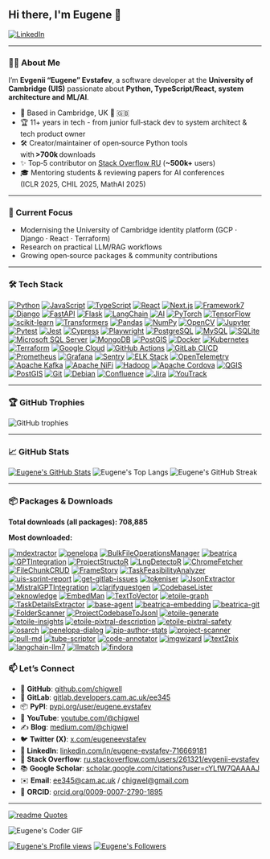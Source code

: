 ## Hi there, I'm Eugene 👋

[![LinkedIn](https://img.shields.io/badge/LinkedIn-blue?style=flat-square)](https://www.linkedin.com/in/eugene-evstafev-716669181/)

---

### 👨‍💻 About Me

I’m **Evgenii “Eugene” Evstafev**, a software developer at the **University of Cambridge (UIS)** passionate about **Python, TypeScript/React, system architecture and ML/AI**.

* 📍 Based in Cambridge, UK 🏴󠁧󠁢󠁥󠁮󠁧󠁿 🇬🇧
* 🏆 11+ years in tech - from junior full‑stack dev to system architect & tech product owner
* 🛠️ Creator/maintainer of open‑source Python tools with **>700k** downloads
* ✨ Top‑5 contributor on [Stack Overflow RU](https://stackexchange.com/leagues/609/quarter/ru-stackoverflow/2025-04-01/261321#261321) (**\~500k+** users)
* 🎓 Mentoring students & reviewing papers for AI conferences (ICLR 2025, CHIL 2025, MathAI 2025)

---

### 🚀 Current Focus

* Modernising the University of Cambridge identity platform (GCP · Django · React · Terraform)
* Research on practical LLM/RAG workflows
* Growing open‑source packages & community contributions

---

### 🛠️ Tech Stack

[![Python](https://img.shields.io/badge/Python-3776AB?style=for-the-badge&logo=python&logoColor=white)](https://www.python.org)
[![JavaScript](https://img.shields.io/badge/JavaScript-F7DF1E?style=for-the-badge&logo=javascript&logoColor=black)](https://developer.mozilla.org/en-US/docs/Web/JavaScript)
[![TypeScript](https://img.shields.io/badge/TypeScript-007ACC?style=for-the-badge&logo=typescript&logoColor=white)](https://www.typescriptlang.org)
[![React](https://img.shields.io/badge/React-20232A?style=for-the-badge&logo=react&logoColor=61DAFB)](https://react.dev)
[![Next.js](https://img.shields.io/badge/Next.js-000000?style=for-the-badge&logo=nextdotjs&logoColor=white)](https://nextjs.org)
[![Framework7](https://img.shields.io/badge/Framework7-EF2D5E?style=for-the-badge&logo=framework7&logoColor=white)](https://framework7.io/)
[![Django](https://img.shields.io/badge/Django-092E20?style=for-the-badge&logo=django&logoColor=white)](https://www.djangoproject.com)
[![FastAPI](https://img.shields.io/badge/FastAPI-009688?style=for-the-badge&logo=fastapi&logoColor=white)](https://fastapi.tiangolo.com)
[![Flask](https://img.shields.io/badge/Flask-000000?style=for-the-badge&logo=flask&logoColor=white)](https://flask.palletsprojects.com)
[![LangChain](https://img.shields.io/badge/LangChain-000000?style=for-the-badge&logo=openai&logoColor=white)](https://www.langchain.com/)
[![AI](https://img.shields.io/badge/AI-%23000000.svg?style=for-the-badge&logo=openai&logoColor=white)](https://openai.com)
[![PyTorch](https://img.shields.io/badge/PyTorch-EE4C2C?style=for-the-badge&logo=pytorch&logoColor=white)](https://pytorch.org)
[![TensorFlow](https://img.shields.io/badge/TensorFlow-FF6F00?style=for-the-badge&logo=tensorflow&logoColor=white)](https://www.tensorflow.org)
[![scikit-learn](https://img.shields.io/badge/scikit--learn-F7931E?style=for-the-badge&logo=scikit-learn&logoColor=white)](https://scikit-learn.org)
[![Transformers](https://img.shields.io/badge/HuggingFace-FFD21F?style=for-the-badge&logo=huggingface&logoColor=black)](https://huggingface.co)
[![Pandas](https://img.shields.io/badge/Pandas-150458?style=for-the-badge&logo=pandas&logoColor=white)](https://pandas.pydata.org)
[![NumPy](https://img.shields.io/badge/NumPy-013243?style=for-the-badge&logo=numpy&logoColor=white)](https://numpy.org)
[![OpenCV](https://img.shields.io/badge/OpenCV-5C3EE8?style=for-the-badge&logo=opencv&logoColor=white)](https://opencv.org)
[![Jupyter](https://img.shields.io/badge/Jupyter-F37626?style=for-the-badge&logo=jupyter&logoColor=white)](https://jupyter.org)
[![Pytest](https://img.shields.io/badge/Pytest-0A9EDC?style=for-the-badge&logo=pytest&logoColor=white)](https://docs.pytest.org)
[![Jest](https://img.shields.io/badge/Jest-C21325?style=for-the-badge&logo=jest&logoColor=white)](https://jestjs.io)
[![Cypress](https://img.shields.io/badge/Cypress-17202C?style=for-the-badge&logo=cypress&logoColor=white)](https://www.cypress.io)
[![Playwright](https://img.shields.io/badge/Playwright-2EAD33?style=for-the-badge&logo=playwright&logoColor=white)](https://playwright.dev)
[![PostgreSQL](https://img.shields.io/badge/PostgreSQL-316192?style=for-the-badge&logo=postgresql&logoColor=white)](https://www.postgresql.org)
[![MySQL](https://img.shields.io/badge/MySQL-4479A1?style=for-the-badge&logo=mysql&logoColor=white)](https://www.mysql.com)
[![SQLite](https://img.shields.io/badge/SQLite-003B57?style=for-the-badge&logo=sqlite&logoColor=white)](https://www.sqlite.org)
[![Microsoft SQL Server](https://img.shields.io/badge/MS%20SQL%20Server-CC2927?style=for-the-badge&logo=microsoft-sql-server&logoColor=white)](https://www.microsoft.com/en-us/sql-server/)
[![MongoDB](https://img.shields.io/badge/MongoDB-47A248?style=for-the-badge&logo=mongodb&logoColor=white)](https://www.mongodb.com)
[![PostGIS](https://img.shields.io/badge/PostGIS-008BB9?style=for-the-badge&logo=postgresql&logoColor=white)](https://postgis.net/)
[![Docker](https://img.shields.io/badge/Docker-2496ED?style=for-the-badge&logo=docker&logoColor=white)](https://www.docker.com)
[![Kubernetes](https://img.shields.io/badge/Kubernetes-326CE5?style=for-the-badge&logo=kubernetes&logoColor=white)](https://kubernetes.io)
[![Terraform](https://img.shields.io/badge/Terraform-7B42BC?style=for-the-badge&logo=terraform&logoColor=white)](https://www.terraform.io)
[![Google Cloud](https://img.shields.io/badge/Google%20Cloud-4285F4?style=for-the-badge&logo=google-cloud&logoColor=white)](https://cloud.google.com)
[![GitHub Actions](https://img.shields.io/badge/GitHub%20Actions-2088FF?style=for-the-badge&logo=github-actions&logoColor=white)](https://github.com/features/actions)
[![GitLab CI/CD](https://img.shields.io/badge/GitLab%20CI/CD-FCA121?style=for-the-badge&logo=gitlab&logoColor=white)](https://about.gitlab.com)
[![Prometheus](https://img.shields.io/badge/Prometheus-E6522C?style=for-the-badge&logo=prometheus&logoColor=white)](https://prometheus.io)
[![Grafana](https://img.shields.io/badge/Grafana-F46800?style=for-the-badge&logo=grafana&logoColor=white)](https://grafana.com)
[![Sentry](https://img.shields.io/badge/Sentry-362D59?style=for-the-badge&logo=sentry&logoColor=white)](https://sentry.io)
[![ELK Stack](https://img.shields.io/badge/ELK-005571?style=for-the-badge&logo=elastic&logoColor=white)](https://www.elastic.co/what-is/elk-stack)
[![OpenTelemetry](https://img.shields.io/badge/OpenTelemetry-000000?style=for-the-badge&logo=opentelemetry&logoColor=white)](https://opentelemetry.io)
[![Apache Kafka](https://img.shields.io/badge/Apache%20Kafka-231F20?style=for-the-badge&logo=apache-kafka&logoColor=white)](https://kafka.apache.org)
[![Apache NiFi](https://img.shields.io/badge/Apache%20NiFi-002054?style=for-the-badge&logo=apache&logoColor=white)](https://nifi.apache.org/)
[![Hadoop](https://img.shields.io/badge/Hadoop-66CCFF?style=for-the-badge&logo=apache-hadoop&logoColor=000)](https://hadoop.apache.org/)
[![Apache Cordova](https://img.shields.io/badge/Cordova-35434F?style=for-the-badge&logo=apache-cordova&logoColor=white)](https://cordova.apache.org/)
[![QGIS](https://img.shields.io/badge/QGIS-589632?style=for-the-badge&logo=qgis&logoColor=white)](https://qgis.org/)
[![PostGIS](https://img.shields.io/badge/PostGIS-008BB9?style=for-the-badge&logo=postgresql&logoColor=white)](https://postgis.net/)
[![Git](https://img.shields.io/badge/Git-F05032?style=for-the-badge&logo=git&logoColor=white)](https://git-scm.com)
[![Debian](https://img.shields.io/badge/Debian-A81D33?style=for-the-badge&logo=debian&logoColor=white)](https://www.debian.org/)
[![Confluence](https://img.shields.io/badge/Confluence-172B4D?style=for-the-badge&logo=confluence&logoColor=white)](https://www.atlassian.com/software/confluence)
[![Jira](https://img.shields.io/badge/Jira-0052CC?style=for-the-badge&logo=jira&logoColor=white)](https://www.atlassian.com/software/jira)
[![YouTrack](https://img.shields.io/badge/YouTrack-000000?style=for-the-badge&logo=youtrack&logoColor=white)](https://www.jetbrains.com/youtrack/)



---

### 🏆 GitHub Trophies

![GitHub trophies](https://github-profile-trophy.vercel.app/?username=chigwell\&theme=flat\&margin-w=10\&margin-h=10\&no-frame=true)

---

### 📈 GitHub Stats

<!---![Eugene's GitHub Stats](https://github-readme-stats.vercel.app/api?username=chigwell\&show_icons=true\&include_all_commits=true)-->
[![Eugene's GitHub Stats](https://github-readme-stats.vercel.app/api?username=chigwell&show_icons=true&hide_border=true&&count_private=true&include_all_commits=true)](https://github-readme-stats.vercel.app/api?username=chigwell&show_icons=true&hide_border=true&&count_private=true&include_all_commits=true)
![Eugene's Top Langs](https://github-readme-stats.vercel.app/api/top-langs/?username=chigwell\&layout=compact)
![Eugene's GitHub Streak](https://github-readme-streak-stats-eight.vercel.app/?user=chigwell&theme=light&hide_border=true&short_numbers=true)

---

### 📦 Packages & Downloads

**Total downloads (all packages): 708,885**

**Most downloaded:**

[![mdextractor](https://static.pepy.tech/personalized-badge/mdextractor?left_text=mdextractor&period=total&units=abbreviation&left_color=grey&right_color=blue)](https://pepy.tech/projects/mdextractor)
[![penelopa](https://static.pepy.tech/personalized-badge/penelopa?left_text=penelopa&period=total&units=abbreviation&left_color=grey&right_color=blue)](https://pepy.tech/projects/penelopa)
[![BulkFileOperationsManager](https://static.pepy.tech/personalized-badge/BulkFileOperationsManager?left_text=BulkFileOperationsManager&period=total&units=abbreviation&left_color=grey&right_color=blue)](https://pepy.tech/projects/BulkFileOperationsManager)
[![beatrica](https://static.pepy.tech/personalized-badge/beatrica?left_text=beatrica&period=total&units=abbreviation&left_color=grey&right_color=blue)](https://pepy.tech/projects/beatrica)
[![GPTIntegration](https://static.pepy.tech/personalized-badge/GPTIntegration?left_text=GPTIntegration&period=total&units=abbreviation&left_color=grey&right_color=blue)](https://pepy.tech/projects/GPTIntegration)
[![ProjectStructoR](https://static.pepy.tech/personalized-badge/ProjectStructoR?left_text=ProjectStructoR&period=total&units=abbreviation&left_color=grey&right_color=blue)](https://pepy.tech/projects/ProjectStructoR)
[![LngDetectoR](https://static.pepy.tech/personalized-badge/LngDetectoR?left_text=LngDetectoR&period=total&units=abbreviation&left_color=grey&right_color=blue)](https://pepy.tech/projects/LngDetectoR)
[![ChromeFetcher](https://static.pepy.tech/personalized-badge/ChromeFetcher?left_text=ChromeFetcher&period=total&units=abbreviation&left_color=grey&right_color=blue)](https://pepy.tech/projects/ChromeFetcher)
[![FileChunkCRUD](https://static.pepy.tech/personalized-badge/FileChunkCRUD?left_text=FileChunkCRUD&period=total&units=abbreviation&left_color=grey&right_color=blue)](https://pepy.tech/projects/FileChunkCRUD)
[![FrameStory](https://static.pepy.tech/personalized-badge/FrameStory?left_text=FrameStory&period=total&units=abbreviation&left_color=grey&right_color=blue)](https://pepy.tech/projects/FrameStory)
[![TaskFeasibilityAnalyzer](https://static.pepy.tech/personalized-badge/TaskFeasibilityAnalyzer?left_text=TaskFeasibilityAnalyzer&period=total&units=abbreviation&left_color=grey&right_color=blue)](https://pepy.tech/projects/TaskFeasibilityAnalyzer)
[![uis-sprint-report](https://static.pepy.tech/personalized-badge/uis-sprint-report?left_text=uis-sprint-report&period=total&units=abbreviation&left_color=grey&right_color=green)](https://pepy.tech/projects/uis-sprint-report)
[![get-gitlab-issues](https://static.pepy.tech/personalized-badge/get-gitlab-issues?left_text=get-gitlab-issues&period=total&units=abbreviation&left_color=grey&right_color=green)](https://pepy.tech/projects/get-gitlab-issues)
[![tokeniser](https://static.pepy.tech/personalized-badge/tokeniser?left_text=tokeniser&period=total&units=abbreviation&left_color=grey&right_color=green)](https://pepy.tech/projects/tokeniser)
[![JsonExtractor](https://static.pepy.tech/personalized-badge/JsonExtractor?left_text=JsonExtractor&period=total&units=abbreviation&left_color=grey&right_color=green)](https://pepy.tech/projects/JsonExtractor)
[![MistralGPTIntegration](https://static.pepy.tech/personalized-badge/MistralGPTIntegration?left_text=MistralGPTIntegration&period=total&units=abbreviation&left_color=grey&right_color=green)](https://pepy.tech/projects/MistralGPTIntegration)
[![clarifyquestgen](https://static.pepy.tech/personalized-badge/clarifyquestgen?left_text=clarifyquestgen&period=total&units=abbreviation&left_color=grey&right_color=green)](https://pepy.tech/projects/clarifyquestgen)
[![CodebaseLister](https://static.pepy.tech/personalized-badge/CodebaseLister?left_text=CodebaseLister&period=total&units=abbreviation&left_color=grey&right_color=green)](https://pepy.tech/projects/CodebaseLister)
[![eknowledge](https://static.pepy.tech/personalized-badge/eknowledge?left_text=eknowledge&period=total&units=abbreviation&left_color=grey&right_color=green)](https://pepy.tech/projects/eknowledge)
[![EmbedMan](https://static.pepy.tech/personalized-badge/EmbedMan?left_text=EmbedMan&period=total&units=abbreviation&left_color=grey&right_color=green)](https://pepy.tech/projects/EmbedMan)
[![TextToVector](https://static.pepy.tech/personalized-badge/TextToVector?left_text=TextToVector&period=total&units=abbreviation&left_color=grey&right_color=green)](https://pepy.tech/projects/TextToVector)
[![etoile-graph](https://static.pepy.tech/personalized-badge/etoile-graph?left_text=etoile-graph&period=total&units=abbreviation&left_color=grey&right_color=green)](https://pepy.tech/projects/etoile-graph)
[![TaskDetailsExtractor](https://static.pepy.tech/personalized-badge/TaskDetailsExtractor?left_text=TaskDetailsExtractor&period=total&units=abbreviation&left_color=grey&right_color=yellow)](https://pepy.tech/projects/TaskDetailsExtractor)
[![base-agent](https://static.pepy.tech/personalized-badge/base-agent?left_text=base-agent&period=total&units=abbreviation&left_color=grey&right_color=yellow)](https://pepy.tech/projects/base-agent)
[![beatrica-embedding](https://static.pepy.tech/personalized-badge/beatrica-embedding?left_text=beatrica-embedding&period=total&units=abbreviation&left_color=grey&right_color=yellow)](https://pepy.tech/projects/beatrica-embedding)
[![beatrica-git](https://static.pepy.tech/personalized-badge/beatrica-git?left_text=beatrica-git&period=total&units=abbreviation&left_color=grey&right_color=yellow)](https://pepy.tech/projects/beatrica-git)
[![FolderScanner](https://static.pepy.tech/personalized-badge/FolderScanner?left_text=FolderScanner&period=total&units=abbreviation&left_color=grey&right_color=yellow)](https://pepy.tech/projects/FolderScanner)
[![ProjectCodebaseToJsonl](https://static.pepy.tech/personalized-badge/ProjectCodebaseToJsonl?left_text=ProjectCodebaseToJsonl&period=total&units=abbreviation&left_color=grey&right_color=yellow)](https://pepy.tech/projects/ProjectCodebaseToJsonl)
[![etoile-generate](https://static.pepy.tech/personalized-badge/etoile-generate?left_text=etoile-generate&period=total&units=abbreviation&left_color=grey&right_color=yellow)](https://pepy.tech/projects/etoile-generate)
[![etoile-insights](https://static.pepy.tech/personalized-badge/etoile-insights?left_text=etoile-insights&period=total&units=abbreviation&left_color=grey&right_color=yellow)](https://pepy.tech/projects/etoile-insights)
[![etoile-pixtral-description](https://static.pepy.tech/personalized-badge/etoile-pixtral-description?left_text=etoile-pixtral-description&period=total&units=abbreviation&left_color=grey&right_color=yellow)](https://pepy.tech/projects/etoile-pixtral-description)
[![etoile-pixtral-safety](https://static.pepy.tech/personalized-badge/etoile-pixtral-safety?left_text=etoile-pixtral-safety&period=total&units=abbreviation&left_color=grey&right_color=yellow)](https://pepy.tech/projects/etoile-pixtral-safety)
[![osarch](https://static.pepy.tech/personalized-badge/osarch?left_text=osarch&period=total&units=abbreviation&left_color=grey&right_color=yellow)](https://pepy.tech/projects/osarch)
[![penelopa-dialog](https://static.pepy.tech/personalized-badge/penelopa-dialog?left_text=penelopa-dialog&period=total&units=abbreviation&left_color=grey&right_color=orange)](https://pepy.tech/projects/penelopa-dialog)
[![pip-author-stats](https://static.pepy.tech/personalized-badge/pip-author-stats?left_text=pip-author-stats&period=total&units=abbreviation&left_color=grey&right_color=orange)](https://pepy.tech/projects/pip-author-stats)
[![project-scanner](https://static.pepy.tech/personalized-badge/project-scanner?left_text=project-scanner&period=total&units=abbreviation&left_color=grey&right_color=orange)](https://pepy.tech/projects/project-scanner)
[![pull-md](https://static.pepy.tech/personalized-badge/pull-md?left_text=pull-md&period=total&units=abbreviation&left_color=grey&right_color=orange)](https://pepy.tech/projects/pull-md)
[![tube-scriptor](https://static.pepy.tech/personalized-badge/tube-scriptor?left_text=tube-scriptor&period=total&units=abbreviation&left_color=grey&right_color=orange)](https://pepy.tech/projects/tube-scriptor)
[![code-annotator](https://static.pepy.tech/personalized-badge/code-annotator?left_text=code-annotator&period=total&units=abbreviation&left_color=grey&right_color=orange)](https://pepy.tech/projects/code-annotator)
[![imgwizard](https://static.pepy.tech/personalized-badge/imgwizard?left_text=imgwizard&period=total&units=abbreviation&left_color=grey&right_color=orange)](https://pepy.tech/projects/imgwizard)
[![text2pix](https://static.pepy.tech/personalized-badge/text2pix?left_text=text2pix&period=total&units=abbreviation&left_color=grey&right_color=orange)](https://pepy.tech/projects/text2pix)
[![langchain-llm7](https://static.pepy.tech/personalized-badge/langchain-llm7?left_text=langchain-llm7&period=total&units=abbreviation&left_color=grey&right_color=orange)](https://pepy.tech/projects/langchain-llm7)
[![llmatch](https://static.pepy.tech/personalized-badge/llmatch?left_text=llmatch&period=total&units=abbreviation&left_color=grey&right_color=orange)](https://pepy.tech/projects/llmatch)
[![findora](https://static.pepy.tech/personalized-badge/findora?left_text=findora&period=total&units=abbreviation&left_color=grey&right_color=orange)](https://pepy.tech/projects/findora)


### 📫 Let’s Connect

* 🐙 **GitHub**: [github.com/chigwell](https://github.com/chigwell)
* 🦊 **GitLab**: [gitlab.developers.cam.ac.uk/ee345](https://gitlab.developers.cam.ac.uk/ee345)
* 📦 **PyPI**: [pypi.org/user/eugene.evstafev](https://pypi.org/user/eugene.evstafev/)
* 🎥 **YouTube**: [youtube.com/@chigwel](https://youtube.com/@chigwel)
* ✍️ **Blog**: [medium.com/@chigwel](https://medium.com/@chigwel)
* 🐦 **Twitter (X)**: [x.com/eugeneevstafev](https://x.com/eugeneevstafev)
* 🤝 **LinkedIn**: [linkedin.com/in/eugene-evstafev-716669181](https://linkedin.com/in/eugene-evstafev-716669181/)
* 🧠 **Stack Overflow**: [ru.stackoverflow.com/users/261321/evgenii-evstafev](https://ru.stackoverflow.com/users/261321/evgenii-evstafev)
* 📚 **Google Scholar**: [scholar.google.com/citations?user=cYLfW7QAAAAJ](https://scholar.google.com/citations?user=cYLfW7QAAAAJ)
* ✉️ **Email**: [ee345@cam.ac.uk](mailto:ee345@cam.ac.uk) / [chigwel@gmail.com](mailto:chigwel@gmail.com)
* 📝 **ORCID**: [orcid.org/0009-0007-2790-1895](https://orcid.org/0009-0007-2790-1895)

---

[![readme Quotes](https://quotes-github-readme.vercel.app/api?border=true&type=horizontal)](https://github.com/piyushsuthar/github-readme-quotes)

![Eugene's Coder GIF](https://wsrv.nl/?url=https://i.giphy.com/ZVik7pBtu9dNS.webp&output=gif&n=-1)

[![Eugene's Profile views](https://komarev.com/ghpvc/?username=chigwell&style=flat-square)](https://github.com/chigwell)
[![Eugene's Followers](https://img.shields.io/github/followers/chigwell?label=Follow&style=social)](https://github.com/chigwell)


